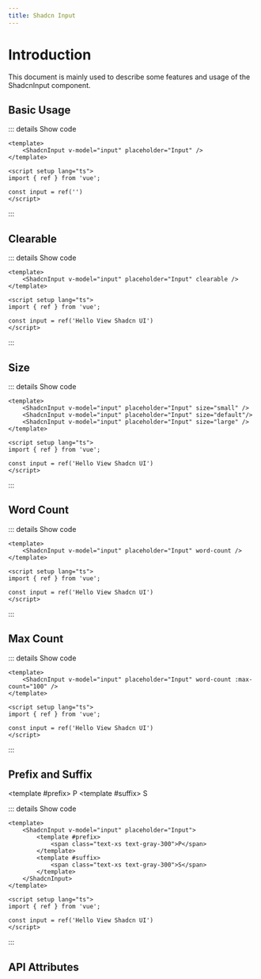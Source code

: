 ```yaml
---
title: Shadcn Input
---
```


# Introduction

This document is mainly used to describe some features and usage of the ShadcnInput component.

## Basic Usage

<CodeRunner title="Basic Usage"
    description="Create a simple input.">
    <ShadcnInput placeholder="Input" />
</CodeRunner>

::: details Show code

```vue
<template>
    <ShadcnInput v-model="input" placeholder="Input" />
</template>

<script setup lang="ts">
import { ref } from 'vue';

const input = ref('')
</script>
```

:::

## Clearable

<CodeRunner title="Clearable"
    description="Create a clearable input.">
    <ShadcnInput placeholder="Input" v-model="input" clearable />
</CodeRunner>

::: details Show code

```vue
<template>
    <ShadcnInput v-model="input" placeholder="Input" clearable />
</template>

<script setup lang="ts">
import { ref } from 'vue';

const input = ref('Hello View Shadcn UI')
</script>
```

:::

## Size

<CodeRunner title="Size"
    description="Create a size input.">
    <div class="space-y-2">
        <ShadcnInput placeholder="Input" v-model="input" size="small" />
        <ShadcnInput placeholder="Input" v-model="input" size="default"/>
        <ShadcnInput placeholder="Input" v-model="input" size="large" />
    </div>
</CodeRunner>

::: details Show code

```vue
<template>
    <ShadcnInput v-model="input" placeholder="Input" size="small" />
    <ShadcnInput v-model="input" placeholder="Input" size="default"/>
    <ShadcnInput v-model="input" placeholder="Input" size="large" />
</template>

<script setup lang="ts">
import { ref } from 'vue';

const input = ref('Hello View Shadcn UI')
</script>
```

:::

## Word Count

<CodeRunner title="Word Count"
    description="Create a word count input.">
    <ShadcnInput placeholder="Input" v-model="input" word-count />
</CodeRunner>

::: details Show code

```vue
<template>
    <ShadcnInput v-model="input" placeholder="Input" word-count />
</template>

<script setup lang="ts">
import { ref } from 'vue';

const input = ref('Hello View Shadcn UI')
</script>
```

:::

## Max Count

<CodeRunner title="Max Count"
    description="Create a max count input.">
    <ShadcnInput placeholder="Input" v-model="input" word-count :max-count="100" />
</CodeRunner>

::: details Show code

```vue
<template>
    <ShadcnInput v-model="input" placeholder="Input" word-count :max-count="100" />
</template>

<script setup lang="ts">
import { ref } from 'vue';

const input = ref('Hello View Shadcn UI')
</script>
```

:::

## Prefix and Suffix

<CodeRunner title="Prefix and Suffix"
    description="Create a prefix and suffix input.">
    <ShadcnInput placeholder="Input" v-model="input">
        <template #prefix>
            <span class="text-xs text-gray-300">P</span>
        </template>
        <template #suffix>
            <span class="text-xs text-gray-300">S</span>
        </template>
    </ShadcnInput>
</CodeRunner>

::: details Show code

```vue
<template>
    <ShadcnInput v-model="input" placeholder="Input">
        <template #prefix>
            <span class="text-xs text-gray-300">P</span>
        </template>
        <template #suffix>
            <span class="text-xs text-gray-300">S</span>
        </template>
    </ShadcnInput>
</template>

<script setup lang="ts">
import { ref } from 'vue';

const input = ref('Hello View Shadcn UI')
</script>
```

:::

<script setup lang="ts">
import { ref } from 'vue';

const input = ref('Hello View Shadcn UI')
</script>

## API Attributes

<ApiTable title="Input Props"
    :headers="['Attribute', 'Description', 'Type', 'Default Value', 'Depend', 'List']"
    :columns="[
        ['modelValue', 'The value of the input', 'String', '-', '-', '-'],
        ['placeholder', 'The placeholder of the input', 'String', '-', '-', '-'],
        ['clearable', 'Show the clearable icon', 'Boolean', 'false', '-', '-'],
        ['size', 'The size of the input', 'String', 'default', '-', 'small, default, large'],
        ['wordCount', 'Show the word count', 'Boolean', 'false', '-', '-'],
        ['maxCount', 'The max count of the input', 'Number', '-', '-', '-'],
    ]">
</ApiTable>

<br />

<ApiTable title="Input Events"
    :headers="['Event', 'Description', 'Callback Parameters']"
    :columns="[
        ['on-change', 'Triggered when the input value is changed', 'Object'],
        ['on-clear', 'Triggered when the clear icon is clicked', '-'],
        ['on-prefix-click', 'Triggered when the prefix icon is clicked', '-'],
        ['on-suffix-click', 'Triggered when the suffix icon is clicked', '-'],
    ]">
</ApiTable>

<br />

<ApiTable title="Input Slots"
    :headers="['Slot', 'Description']"
    :columns="[
        ['prefix', 'Input prefix'],
        ['suffix', 'Input suffix'],
    ]">
</ApiTable>